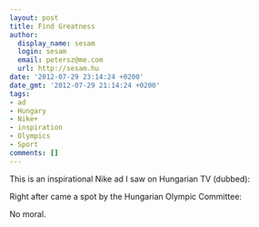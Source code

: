 ```yaml
---
layout: post
title: Find Greatness
author:
  display_name: sesam
  login: sesam
  email: petersz@me.com
  url: http://sesam.hu
date: '2012-07-29 23:14:24 +0200'
date_gmt: '2012-07-29 21:14:24 +0200'
tags:
- ad
- Hungary
- Nike+
- inspiration
- Olympics
- Sport
comments: []
---
```


This is an inspirational Nike ad I saw on Hungarian TV (dubbed):

Right after came a spot by the Hungarian Olympic Committee:

No moral.
